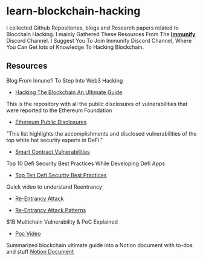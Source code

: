 # learn-blockchain-hacking

I collected Github Repositories, blogs and Research papers related to Blocchain Hacking.
I mainly Gathered These Resources From The **[Immunify](https://immunefi.com)** Discord Channel.
I Suggest You To Join Immunify Discord Channel, Where You Can Get lots of Knowledge To Hacking Blockchain.

## Resources

Blog From Innunefi To Step Into Web3 Hacking

- [Hacking The Blockchain An Ultimate Guide](https://medium.com/immunefi/hacking-the-blockchain-an-ultimate-guide-4f34b33c6e8b)

This is the repository with all the public disclosures of vulnerabilities that were reported to the Ethereum Foundation

- [Ethereum Public Disclosures](https://github.com/ethereum/public-disclosures)


"This list highlights the accomplishments and disclosed vulnerabilities of the top white hat security experts in DeFi."

- [Smart Contract Vulnerabilities](https://github.com/sirhashalot/SCV-List)


Top 10 Defi Security Best Practices While Developing Defi Apps

- [Top Ten Defi Security Best Practices](https://blog.chain.link/defi-security-best-practices/)

Quick video to understand Reentrancy

- [Re-Entrancy Attack](https://www.youtube.com/watch?v=76So4jCysAQ)

- [Re-Entrancy Attack Patterns](https://github.com/uni-due-syssec/eth-reentrancy-attack-patterns)

$1B Multichain Vulnerability & PoC Explained
- [Poc Video](https://www.youtube.com/watch?v=aO4C-g4Ilkg)

Summarized blockchain ultimate guide into a Notion document with to-dos and stuff 
 [Notion Document](https://wufflz.notion.site/Blockchain-security-guide-b26aec3d920e414d8a354618d3e36eb4)
